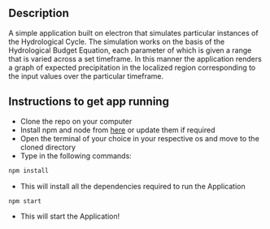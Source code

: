 ## Description

A simple application built on electron that simulates particular instances of the Hydrological Cycle. The simulation works on the basis of the Hydrological Budget Equation, each parameter of which is given a range that is varied across a set timeframe. In this manner the application renders a graph of expected precipitation in the localized region corresponding to the input values over the particular timeframe.

## Instructions to get app running

- Clone the repo on your computer
- Install npm and node from [here](https://www.npmjs.com/get-npm?utm_source=house&utm_medium=homepage&utm_campaign=free%20orgs&utm_term=Install%20npm) or update them if required
- Open the terminal of your choice in your respective os and move to the cloned directory
- Type in the following commands:
```bash
npm install
```
- This will install all the dependencies required to run the Application
```bash
npm start
```
- This will start the Application!
